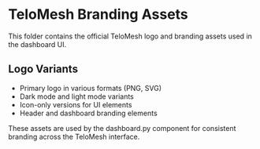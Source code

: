 # TeloMesh Branding Assets

This folder contains the official TeloMesh logo and branding assets used in the dashboard UI.

## Logo Variants
- Primary logo in various formats (PNG, SVG)
- Dark mode and light mode variants
- Icon-only versions for UI elements
- Header and dashboard branding elements

These assets are used by the dashboard.py component for consistent branding across the TeloMesh interface. 
